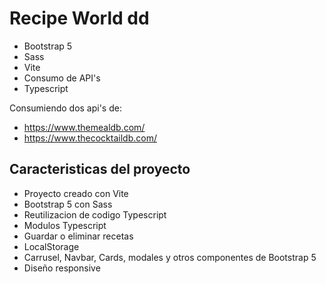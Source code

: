 # Recipe World dd

- Bootstrap 5
- Sass
- Vite
- Consumo de API's
- Typescript

Consumiendo dos api's de:

- https://www.themealdb.com/
- https://www.thecocktaildb.com/

## Caracteristicas del proyecto

- Proyecto creado con Vite
- Bootstrap 5 con Sass
- Reutilizacion de codigo Typescript
- Modulos Typescript
- Guardar o eliminar recetas
- LocalStorage
- Carrusel, Navbar, Cards, modales y otros componentes de Bootstrap 5
- Diseño responsive
